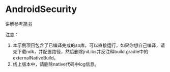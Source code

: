 # AndroidSecurity

讲解参考[简书]()

注意：
1. 本示例项目包含了已编译完成的so库，可以直接运行，如果你想自己编译，请先下载ndk，并配置路径，然后删除jniLibs并反注释build.gradle中的externalNativeBuild。
2. 线上版本中，请删除native代码中log信息。